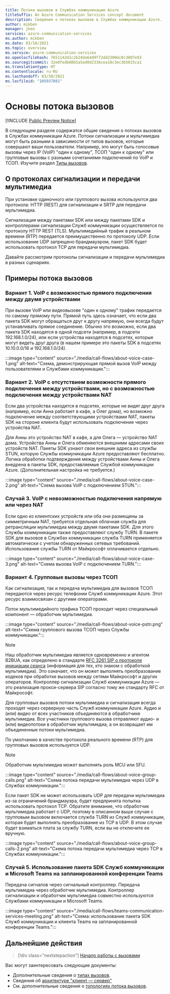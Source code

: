 ```yaml
---
title: Потоки вызовов в Службах коммуникации Azure
titleSuffix: An Azure Communication Services concept document
description: Сведения о потоках вызовов в Службах коммуникации Azure.
author: mikben
manager: jken
services: azure-communication-services
ms.author: mikben
ms.date: 03/10/2021
ms.topic: overview
ms.service: azure-communication-services
ms.openlocfilehash: 7651142d1c2b24da64d9f72dd2300dc0c3807e93
ms.sourcegitcommit: 32e0fedb80b5a5ed0d2336cea18c3ec3b5015ca1
ms.translationtype: HT
ms.contentlocale: ru-RU
ms.lasthandoff: 03/30/2021
ms.locfileid: "105937881"
---
```

# <a name="call-flow-basics"></a>Основы потока вызовов

[!INCLUDE [Public Preview Notice](../includes/public-preview-include-phone-numbers.md)]

В следующем разделе содержатся общие сведения о потоках вызовов в Службах коммуникации Azure. Потоки сигнализации и мультимедиа могут быть разными в зависимости от типов вызовов, которые совершают ваши пользователи. Например, это могут быть голосовые вызовы через IP (VoIP) "один к одному", ТСОП "один к одному" или групповые вызовы с разными сочетаниями подключений по VoIP и ТСОП. Изучите раздел [Типы вызовов](./voice-video-calling/about-call-types.md).

## <a name="about-signaling-and-media-protocols"></a>О протоколах сигнализации и передачи мультимедиа

При установке одиночного или группового вызова используются два протокола: HTTP (REST) для сигнализации и SRTP для передачи мультимедиа.

Сигнализация между пакетами SDK или между пакетами SDK и контроллерами сигнализации Служб коммуникации осуществляется по протоколу HTTP REST (TLS). Мультимедийный трафик в реальном времени (RTP) передается преимущественно по протоколу UDP. Если использование UDP запрещено брандмауэром, пакет SDK будет использовать протокол TCP для передачи мультимедиа.

Давайте рассмотрим протоколы сигнализации и передачи мультимедиа в разных сценариях.

## <a name="call-flow-cases"></a>Примеры потока вызовов

### <a name="case-1-voip-where-a-direct-connection-between-two-devices-is-possible"></a>Вариант 1. VoIP с возможностью прямого подключения между двумя устройствами

При вызове VoIP или видеовызове "один к одному" трафик передается по самому прямому пути. Прямой путь здесь означает, что если два пакета SDK могут обращаться друг к другу напрямую, они всегда будут устанавливать прямое соединение. Обычно это возможно, если два пакета SDK находятся в одной подсети (например, в подсети 192.168.1.0/24), или если устройства находятся в подсетях, которые могут видеть друг друга (в нашем примере это пакеты SDK в подсетях 10.10.0.0/16 и 192.168.1.0/24).

:::image type="content" source="./media/call-flows/about-voice-case-1.png" alt-text="Схема, демонстрирующая прямой вызов VoIP между пользователями и Службами коммуникации.":::

### <a name="case-2-voip-where-a-direct-connection-between-devices-is-not-possible-but-where-connection-between-nat-devices-is-possible"></a>Вариант 2. VoIP с отсутствием возможности прямого подключения между устройствами, но с возможностью подключения между устройствами NAT

Если два устройства находятся в подсетях, которые не видят друг друга (например, если Анна работает в кафе, а Олег дома), но возможно подключение между соответствующими устройствами NAT, пакеты SDK на стороне клиента будут использовать подключение через устройства NAT.

Для Анны это устройство NAT в кафе, а для Олега — устройство NAT дома. Устройства Анны и Олега обменяются внешними адресами своих устройств NAT. Пакеты SDK узнают свои внешние адреса из службы STUN, которую Службы коммуникации Azure предоставляют бесплатно. Логика обработки подтверждения между устройствами Анны и Олега внедрена в пакеты SDK, предоставляемые Службой коммуникации Azure. (Дополнительная настройка не требуется.)

:::image type="content" source="./media/call-flows/about-voice-case-2.png" alt-text="Схема вызова VoIP с подключением STUN.":::

### <a name="case-3-voip-where-neither-a-direct-nor-nat-connection-is-possible"></a>Случай 3. VoIP с невозможностью подключения напрямую или через NAT

Если одно из клиентских устройств или оба они размещены за симметричным NAT, требуется отдельная облачная служба для ретрансляции мультимедиа между двумя пакетами SDK. Для этого Службы коммуникации также предоставляют службу TURN. В пакете SDK для вызовов в Службах коммуникации служба TURN применяется автоматически с учетом обнаруженных сетевых требований. Использование службы TURN от Майкрософт оплачивается отдельно.

:::image type="content" source="./media/call-flows/about-voice-case-3.png" alt-text="Схема вызова VoIP с подключением TURN.":::

### <a name="case-4-group-calls-with-pstn"></a>Вариант 4. Групповые вызовы через ТСОП

Как сигнализация, так и передача мультимедиа для вызовов ТСОП передаются через ресурс телефонии Служб коммуникации Azure. Этот ресурс взаимосвязан с другими операторами.

Поток мультимедийного трафика ТСОП проходит через специальный компонент — обработчик мультимедиа.

:::image type="content" source="./media/call-flows/about-voice-pstn.png" alt-text="Схема группового вызова ТСОП через Службы коммуникации.":::

> [!NOTE]
> Наш обработчик мультимедиа является одновременно и агентом B2BUA, как определено в стандарте [RFC 3261 SIP о протоколе инициации сеанса](https://tools.ietf.org/html/rfc3261) (информация для тех, кто знаком с обработкой мультимедиа). Это означает, что он может выполнять преобразование кодеков при обработке вызовов между сетями Майкрософт и других операторов. Контроллер сигнализации Служб коммуникации Azure — это реализация прокси-сервера SIP согласно тому же стандарту RFC от Майкрософт.

Для групповых вызовов потоки мультимедиа и сигнализация всегда проходят через серверную часть Служб коммуникации Azure. Аудио и (или) видео от всех участников объединяются в обработчике мультимедиа. Все участники группового вызова отправляют аудио- и (или) видеопотоки в обработчик мультимедиа, а он возвращает им объединенные потоки мультимедиа.

По умолчанию в качестве протокола реального времени (RTP) для групповых вызовов используется UDP.

> [!NOTE]
> Обработчик мультимедиа может выполнять роль MCU или SFU.

:::image type="content" source="./media/call-flows/about-voice-group-calls.png" alt-text="Схема потока передачи мультимедиа через UDP в Службах коммуникации.":::

Если пакет SDK не может использовать UDP для передачи мультимедиа из-за ограничений брандмауэра, будет предпринята попытка использовать протокол TCP. Обратите внимание, что обработчик мультимедиа работает с UDP, поэтому в описанном выше случае с групповым вызовом включается служба TURN из Служб коммуникации, которая будет выполнять преобразование из TCP в UDP. В этом случае будет взиматься плата за службу TURN, если вы не отключите ее вручную.

:::image type="content" source="./media/call-flows/about-voice-group-calls-2.png" alt-text="Схема потока передачи мультимедиа через TCP в Службах коммуникации.":::

### <a name="case-5-communication-services-sdk-and-microsoft-teams-in-a-scheduled-teams-meeting"></a>Случай 5. Использование пакета SDK Служб коммуникации и Microsoft Teams на запланированной конференции Teams

Передача сигналов через сигнальный контроллер. Передача мультимедиа через обработчик мультимедиа. Контроллер сигнализации и обработчик мультимедиа совместно используются Службами коммуникации и Microsoft Teams.

:::image type="content" source="./media/call-flows/teams-communication-services-meeting.png" alt-text="Схема: использование пакета SDK Служб коммуникации и клиента Teams на запланированной конференции Teams.":::



## <a name="next-steps"></a>Дальнейшие действия

> [!div class="nextstepaction"]
> [Начало работы с вызовами](../quickstarts/voice-video-calling/getting-started-with-calling.md)

Вас могут заинтересовать следующие документы:

- Дополнительные сведения о [типах вызовов](../concepts/voice-video-calling/about-call-types.md).
- Сведения об [архитектуре "клиент — сервер"](./client-and-server-architecture.md)
- См. дополнительные сведения о [топологиях потока вызовов](./detailed-call-flows.md).
